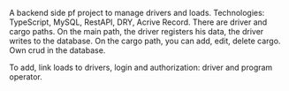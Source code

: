 A backend side pf project to manage drivers and loads.
Technologies: TypeScript, MySQL, RestAPI, DRY, Acrive Record.
There are driver and cargo paths.
On the main path, the driver registers his data, the driver writes to the database.
On the cargo path, you can add, edit, delete cargo.
Own crud in the database.

To add, link loads to drivers, login and authorization: driver and program operator.
